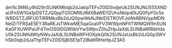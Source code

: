 dm1lc3M6Ly9ld29nSUNKMklqb2dJaklpTEFvZ0lDSndjeUk2SUNJNU55SXNDaUFnSW1Ga1pDSTZJQ0ppTG5OMWJtMXBaWEl1ZUhsNklpd0tJQ0FpY0c5eWRDSTZJRFU0TlRRMkxBb2dJQ0pwWkNJNklDSTROVFJsWkRBNVppMDNNelZrTFRSaE5EY3RaREJsTWkwME5qaGxaVFV3WWpnNFltTWlMQW9nSUNKaGFXUWlPaUF4Tml3S0lDQWlibVYwSWpvZ0luZHpJaXdLSUNBaWRIbHdaU0k2SUNKdWIyNWxJaXdLSUNBaWFHOXpkQ0k2SUNJaUxBb2dJQ0p3WVhSb0lqb2dJaThpTEFvZ0lDSjBiSE1pT2lBaWRHeHpJZ3A5
